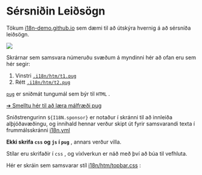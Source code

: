 # Sérsniðin Leiðsögn

Tökum [i18n-demo.github.io](//i18n-demo.github.io) sem dæmi til að útskýra hvernig á að sérsníða leiðsögn.

![](https://p.3ti.site/1731036697.avif)

Skrárnar sem samsvara númeruðu svæðum á myndinni hér að ofan eru sem hér segir:

1. Vinstri [`.i18n/htm/t1.pug`](https://github.com/i18n-site/demo.i18n.site/blob/main/.i18n/htm/t1.pug)
2. Rétt [`.i18n/htm/t2.pug`](https://github.com/i18n-site/demo.i18n.site/blob/main/.i18n/htm/t2.pug)

[`pug`](https://pugjs.org) er sniðmát tungumál sem býr til `HTML` .

[➔ Smelltu hér til að læra málfræði pug](https://pugjs.org)

Sniðstrengurinn `${I18N.sponsor}` er notaður í skránni til að innleiða alþjóðavæðingu, og innihald hennar verður skipt út fyrir samsvarandi texta í frummálsskránni [i18n.yml](https://github.com/i18n-site/demo.i18n.site/blob/main/en/i18n.yml)

**Ekki skrifa `css` og `js` í `pug`** , annars verður villa.

Stílar eru skrifaðir í `css` , og víxlverkun er náð með því að búa til vefhluta.

Hér er skráin sem samsvarar stíl [i18n/htm/topbar.css](https://github.com/i18n-site/demo.i18n.site/blob/main/.i18n/htm/topbar.css) :